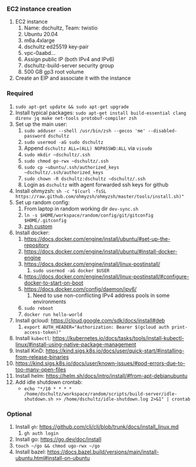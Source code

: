 ### EC2 instance creation
1. EC2 instance
   1. Name: dschultz, Team: twistio
   2. Ubuntu 20.04
   3. m6a.4xlarge
   4. dschultz ed25519 key-pair
   5. vpc-0aabd...
   6. Assign public IP (both IPv4 and IPv6)
   7. dschultz-build-server security group
   8. 500 GB gp3 root volume
2. Create an EIP and associate it with the instance

### Required
1. `sudo apt-get update && sudo apt-get upgrade`
2. Install typical packages: `sudo apt-get install build-essential clang direnv jq make net-tools protobuf-compiler zsh`
3. Set up the main user:
   1. `sudo adduser --shell /usr/bin/zsh --gecos 'me' --disabled-password dschultz`
   2. `sudo usermod -aG sudo dschultz`
   3. Append `dschultz ALL=(ALL) NOPASSWD:ALL` via `visudo`
   4. `sudo mkdir ~dschultz/.ssh`
   5. `sudo chmod go-rwx ~dschultz/.ssh`
   6. `sudo cp ~ubuntu/.ssh/authorized_keys ~dschultz/.ssh/authorized_keys`
   7. `sudo chown -R dschultz:dschultz ~dschultz/.ssh`
   8. Login as `dschultz` with agent forwarded ssh keys for github
4. Install ohmyzsh: `sh -c "$(curl -fsSL https://raw.github.com/ohmyzsh/ohmyzsh/master/tools/install.sh)"`
5. Set up random config:
   1. From laptop in random working dir `dev-sync.sh`
   2. `ln -s $HOME/workspace/random/config/git/gitconfig $HOME/.gitconfig`
   3. [zsh custom](../zsh-custom/README.md)
6. Install docker:
   1. https://docs.docker.com/engine/install/ubuntu/#set-up-the-repository
   2. https://docs.docker.com/engine/install/ubuntu/#install-docker-engine
   3. https://docs.docker.com/engine/install/linux-postinstall/
      1. `sudo usermod -aG docker $USER`
   4. https://docs.docker.com/engine/install/linux-postinstall/#configure-docker-to-start-on-boot
   5. https://docs.docker.com/config/daemon/ipv6/
      1. Need to use non-conflicting IPv4 address pools in some environments
   6. `sudo reboot`
   7. `docker run hello-world`
7. Install gcloud: https://cloud.google.com/sdk/docs/install#deb
   1. `export AUTH_HEADER="Authorization: Bearer $(gcloud auth print-access-token)"`
8. Install `kubectl`: https://kubernetes.io/docs/tasks/tools/install-kubectl-linux/#install-using-native-package-management
9. Install KinD: https://kind.sigs.k8s.io/docs/user/quick-start/#installing-from-release-binaries
10. https://kind.sigs.k8s.io/docs/user/known-issues/#pod-errors-due-to-too-many-open-files
11. Install helm: https://helm.sh/docs/intro/install/#from-apt-debianubuntu
12. Add idle shutdown crontab:
    * `echo "*/10 * * * * /home/dschultz/workspace/random/scripts/build-server/idle-shutdown.sh >> /home/dschultz/idle-shutdown.log 2>&1" | crontab`

### Optional
1. Install `gh`: https://github.com/cli/cli/blob/trunk/docs/install_linux.md
   1. `gh auth login`
2. Install go: https://go.dev/doc/install
3. `touch ~/go && chmod ugo-rwx ~/go`
4. Install bazel: https://docs.bazel.build/versions/main/install-ubuntu.html#install-on-ubuntu
